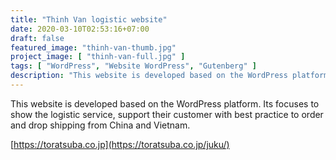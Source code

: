 ```yaml
---
title: "Thinh Van logistic website"
date: 2020-03-10T02:53:16+07:00
draft: false
featured_image: "thinh-van-thumb.jpg"
project_image: [ "thinh-van-full.jpg" ]
tags: [ "WordPress", "Website WordPress", "Gutenberg" ]
description: "This website is developed based on the WordPress platform. Its focuses to show the logistic service, support their customer with best practice to order and drop shipping from China and Vietnam."
---
```


This website is developed based on the WordPress platform. Its focuses to show the logistic service, support their customer with best practice to order and drop shipping from China and Vietnam.

[https://toratsuba.co.jp](https://toratsuba.co.jp/juku/)